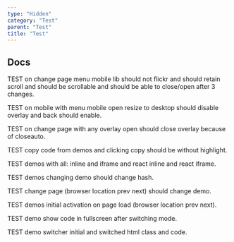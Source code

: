 ```yaml
---
type: "Hidden"
category: "Test"
parent: "Test"
title: "Test"
---
```


## Docs

TEST on change page menu mobile lib should not flickr and should retain scroll and should be scrollable and should be able to close/open after 3 changes.

TEST on mobile with menu mobile open resize to desktop should disable overlay and back should enable.

TEST on change page with any overlay open should close overlay because of closeauto.

TEST copy code from demos and clicking copy should be without highlight.

TEST demos with all: inline and iframe and react inline and react iframe.

TEST demos changing demo should change hash.

TEST change page (browser location prev next) should change demo.

TEST demos initial activation on page load (browser location prev next).

TEST demo show code in fullscreen after switching mode.

TEST demo switcher initial and switched html class and code.
